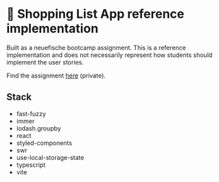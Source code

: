 # 🛒 Shopping List App reference implementation

Built as a neuefische bootcamp assignment. This is a reference implementation and does not necessarily represent how students should implement the user stories.

Find the assignment [here](https://github.com/neuefische/web-pool-2022/tree/main/assignments/shopping-list-app) (private).

## Stack
 - fast-fuzzy
 - immer
 - lodash.groupby
 - react
 - styled-components 
 - swr
 - use-local-storage-state
 - typescript
 - vite
